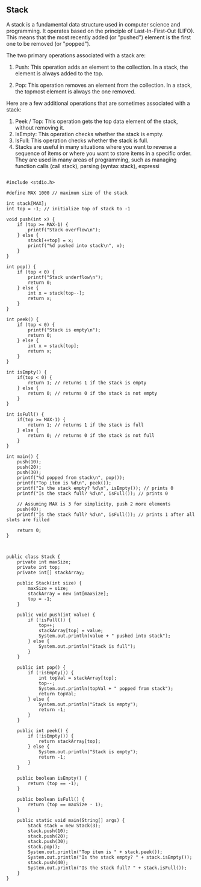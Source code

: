 ## Stack 

A stack is a fundamental data structure used in computer science and programming. It operates based on the principle of Last-In-First-Out (LIFO). This means that the most recently added (or "pushed") element is the first one to be removed (or "popped").

The two primary operations associated with a stack are:

1. Push: This operation adds an element to the collection. In a stack, the element is always added to the top.

2. Pop: This operation removes an element from the collection. In a stack, the topmost element is always the one removed.

Here are a few additional operations that are sometimes associated with a stack:

1. Peek / Top: This operation gets the top data element of the stack, without removing it.
2. IsEmpty: This operation checks whether the stack is empty.
3. IsFull: This operation checks whether the stack is full.
4. Stacks are useful in many situations where you want to reverse a sequence of items or where you want to store items in a specific order. They are used in many areas of programming, such as managing function calls (call stack), parsing (syntax stack), expressi

```

#include <stdio.h>

#define MAX 1000 // maximum size of the stack

int stack[MAX];
int top = -1; // initialize top of stack to -1

void push(int x) {
    if (top >= MAX-1) {
        printf("Stack overflow\n");
    } else {
        stack[++top] = x;
        printf("%d pushed into stack\n", x);
    }
}

int pop() {
    if (top < 0) {
        printf("Stack underflow\n");
        return 0;
    } else {
        int x = stack[top--];
        return x;
    }
}

int peek() {
    if (top < 0) {
        printf("Stack is empty\n");
        return 0;
    } else {
        int x = stack[top];
        return x;
    }
}

int isEmpty() {
    if(top < 0) {
        return 1; // returns 1 if the stack is empty
    } else {
        return 0; // returns 0 if the stack is not empty
    }
}

int isFull() {
    if(top >= MAX-1) {
        return 1; // returns 1 if the stack is full
    } else {
        return 0; // returns 0 if the stack is not full
    }
}

int main() {
    push(10);
    push(20);
    push(30);
    printf("%d popped from stack\n", pop());
    printf("Top item is %d\n", peek());
    printf("Is the stack empty? %d\n", isEmpty()); // prints 0
    printf("Is the stack full? %d\n", isFull()); // prints 0

    // Assuming MAX is 3 for simplicity, push 2 more elements
    push(40);
    printf("Is the stack full? %d\n", isFull()); // prints 1 after all slots are filled

    return 0;
}


```


```

public class Stack {
    private int maxSize;
    private int top;
    private int[] stackArray;

    public Stack(int size) {
        maxSize = size;
        stackArray = new int[maxSize];
        top = -1;
    }

    public void push(int value) {
        if (!isFull()) {
            top++;
            stackArray[top] = value;
            System.out.println(value + " pushed into stack");
        } else {
            System.out.println("Stack is full");
        }
    }

    public int pop() {
        if (!isEmpty()) {
            int topVal = stackArray[top];
            top--;
            System.out.println(topVal + " popped from stack");
            return topVal;
        } else {
            System.out.println("Stack is empty");
            return -1;
        }
    }

    public int peek() {
        if (!isEmpty()) {
            return stackArray[top];
        } else {
            System.out.println("Stack is empty");
            return -1;
        }
    }

    public boolean isEmpty() {
        return (top == -1);
    }

    public boolean isFull() {
        return (top == maxSize - 1);
    }

    public static void main(String[] args) {
        Stack stack = new Stack(3);
        stack.push(10);
        stack.push(20);
        stack.push(30);
        stack.pop();
        System.out.println("Top item is " + stack.peek());
        System.out.println("Is the stack empty? " + stack.isEmpty());
        stack.push(40);
        System.out.println("Is the stack full? " + stack.isFull());
    }
}

```






